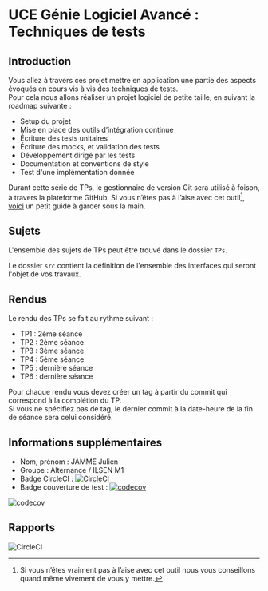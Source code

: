 # UCE Génie Logiciel Avancé : Techniques de tests

## Introduction

Vous allez à travers ces projet mettre en application une partie des aspects évoqués en cours vis à vis des techniques de tests.  
Pour cela nous allons réaliser un projet logiciel de petite taille, en suivant la roadmap suivante : 
- Setup du projet
- Mise en place des outils d’intégration continue
- Écriture des tests unitaires
- Écriture des mocks, et validation des tests
- Développement dirigé par les tests
- Documentation et conventions de style
- Test d'une implémentation donnée

Durant cette série de TPs, le gestionnaire de version Git sera utilisé à foison, à travers la plateforme GitHub. Si vous n’êtes pas à l’aise avec cet outil[^1], [voici](http://rogerdudler.github.io/git-guide/) un petit guide à garder sous la main.

## Sujets

L'ensemble des sujets de TPs peut être trouvé dans le dossier `TPs`.

Le dossier `src` contient la définition de l'ensemble des interfaces qui seront l'objet de vos travaux.

## Rendus

Le rendu des TPs se fait au rythme suivant :

- TP1 : 2ème séance
- TP2 : 2ème séance
- TP3 : 3ème séance
- TP4 : 5ème séance
- TP5 : dernière séance
- TP6 : dernière séance

Pour chaque rendu vous devez créer un tag à partir du commit qui correspond à la complétion du TP.  
Si vous ne spécifiez pas de tag, le dernier commit à la date-heure de la fin de séance sera celui considéré.

[^1]: Si vous n’êtes vraiment pas à l’aise avec cet outil nous vous conseillons quand même vivement de vous y mettre.

## Informations supplémentaires

- Nom, prénom : JAMME Julien
- Groupe : Alternance / ILSEN M1
- Badge CircleCI : [![CircleCI](https://dl.circleci.com/status-badge/img/gh/Daimbow/ceri-m1-techniques-de-test/tree/master.svg?style=svg)](https://dl.circleci.com/status-badge/redirect/gh/Daimbow/ceri-m1-techniques-de-test/tree/master)
- Badge couverture de test : [![codecov](https://codecov.io/gh/Daimbow/ceri-m1-techniques-de-test/graph/badge.svg?token=ITXLY2VFN4)](https://codecov.io/gh/Daimbow/ceri-m1-techniques-de-test)


![codecov](https://codecov.io/gh/Daimbow/ceri-m1-techniques-de-test/graphs/sunburst.svg?token=ITXLY2VFN4)


## Rapports

![CircleCI](https://circleci.com/gh/Daimbow/ceri-m1-techniques-de-test/tree/master.svg?style=shield)

